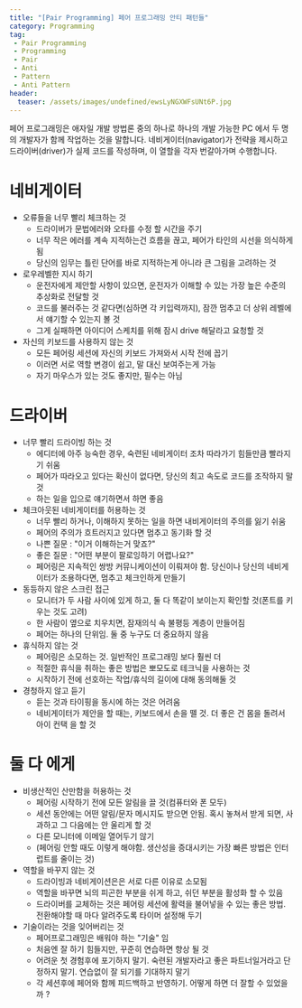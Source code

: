 ```yaml
---
title: "[Pair Programming] 페어 프로그래밍 안티 패턴들"
category: Programming
tag:
 - Pair Programming
 - Programming
 - Pair
 - Anti
 - Pattern
 - Anti Pattern
header:
  teaser: /assets/images/undefined/ewsLyNGXWFsUNt6P.jpg
---
```


페어 프로그래밍은 애자일 개발 방법론 중의 하나로 하나의 개발 가능한 PC 에서 두 명의 개발자가 함께 작업하는 것을 말합니다. 네비게이터(navigator)가 전략을 제시하고 드라이버(driver)가 실제 코드를 작성하며, 이 열할을 각자 번갈아가며 수행합니다.

# 네비게이터

* 오류들을 너무 빨리 체크하는 것
  * 드라이버가 문법에러와 오타를 수정 할 시간을 주기
  * 너무 작은 에러를 계속 지적하는건 흐름을 끊고, 페어가 타인의 시선을 의식하게 됨
  * 당신의 임무는 틀린 단어를 바로 지적하는게 아니라 큰 그림을 고려하는 것
* 로우레벨한 지시 하기
  * 운전자에게 제안할 사항이 있으면, 운전자가 이해할 수 있는 가장 높은 수준의 추상화로 전달할 것
  * 코드를 불러주는 것 같다면(심하면 각 키입력까지), 잠깐 멈추고 더 상위 레벨에서 얘기할 수 있는지 볼 것
  * 그게 실패하면 아이디어 스케치를 위해 잠시 drive 해달라고 요청할 것
* 자신의 키보드를 사용하지 않는 것
  * 모든 페어링 세션에 자신의 키보드 가져와서 시작 전에 꼽기
  * 이러면 서로 역할 변경이 쉽고, 말 대신 보여주는게 가능
  * 자기 마우스가 있는 것도 좋지만, 필수는 아님

# 드라이버

* 너무 빨리 드라이빙 하는 것
  * 에디터에 아주 능숙한 경우, 숙련된 네비게이터 조차 따라가기 힘들만큼 빨라지기 쉬움
  * 페어가 따라오고 있다는 확신이 없다면, 당신의 최고 속도로 코드를 조작하지 말 것
  * 하는 일을 입으로 얘기하면서 하면 좋음
* 체크아웃된 네비게이터를 허용하는 것
  * 너무 빨리 하거나, 이해하지 못하는 일을 하면 내비게이터의 주의를 잃기 쉬움
  * 페어의 주의가 흐트러지고 있다면 멈추고 동기화 할 것
  * 나쁜 질문 : "이거 이해하는거 맞죠?"
  * 좋은 질문 : "어떤 부분이 팔로잉하기 어렵나요?"
  * 페어링은 지속적인 쌍방 커뮤니케이션이 이뤄져야 함. 당신이나 당신의 네비게이터가 조용하다면, 멈추고 체크인하게 만들기
* 동등하지 않은 스크린 접근
  * 모니터가 두 사람 사이에 있게 하고, 둘 다 똑같이 보이는지 확인할 것(폰트를 키우는 것도 고려)
  * 한 사람이 옆으로 치우치면, 잠재의식 속 불평등 계층이 만들어짐
  * 페어는 하나의 단위임. 둘 중 누구도 더 중요하지 않음
* 휴식하지 않는 것
  * 페어링은 소모하는 것. 일반적인 프로그래밍 보다 훨씬 더
  * 적절한 휴식을 취하는 좋은 방법은 뽀모도로 테크닉을 사용하는 것
  * 시작하기 전에 선호하는 작업/휴식의 길이에 대해 동의해둘 것
* 경청하지 않고 듣기
  * 듣는 것과 타이핑을 동시에 하는 것은 어려움
  * 네비게이터가 제안을 할 때는, 키보드에서 손을 뗄 것. 더 좋은 건 몸을 돌려서 아이 컨택 을 할 것

# 둘 다 에게

* 비생산적인 산만함을 허용하는 것
  * 페어링 시작하기 전에 모든 알림을 끌 것(컴퓨터와 폰 모두)
  * 세션 동안에는 어떤 알림/문자 메시지도 받으면 안됨. 혹시 놓쳐서 받게 되면, 사과하고 그 다음에는 안 울리게 할 것
  * 다른 모니터에 이메일 열어두기 않기
  * (페어링 안할 때도 이렇게 해야함. 생산성을 증대시키는 가장 빠른 방법은 인터럽트를 줄이는 것)
* 역할을 바꾸지 않는 것
  * 드라이빙과 네비게이션은은 서로 다른 이유로 소모됨
  * 역할을 바꾸면 뇌의 피곤한 부분을 쉬게 하고, 쉬던 부분을 활성화 할 수 있음
  * 드라이버를 교체하는 것은 페어링 세션에 활력을 불어넣을 수 있는 좋은 방법. 전환해야할 때 마다 알려주도록 타이머 설정해 두기
* 기술이라는 것을 잊어버리는 것
  * 페어프로그래밍은 배워야 하는 "기술" 임
  * 처음엔 잘 하기 힘들지만, 꾸준히 연습하면 향상 될 것
  * 어려운 첫 경험후에 포기하지 말기. 숙련된 개발자라고 좋은 파트너일거라고 단정하지 말기. 연습없이 잘 되기를 기대하지 말기
  * 각 세션후에 페어와 함께 피드백하고 반영하기. 어떻게 하면 더 잘할 수 있었을까 ?

